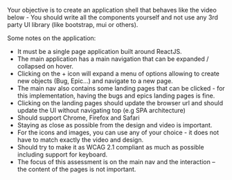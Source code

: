  Your objective is to create an application shell that behaves like the video below - You should write all the components yourself and not use any 3rd party UI library (like bootstrap, mui or others).

Some notes on the application:

- It must be a single page application built around ReactJS.
- The main application has a main navigation that can be expanded / collapsed on hover.
- Clicking on the + icon will expand a menu of options allowing to create new objects (Bug, Epic…) and navigate to a new page.
- The main nav also contains some landing pages that can be clicked - for this implementation, having the bugs and epics landing pages is fine.
- Clicking on the landing pages should update the browser url and should update the UI without navigating top (e.g SPA architecture)
- Should support Chrome, Firefox and Safari
- Staying as close as possible from the design and video is important.
- For the icons and images, you can use any of your choice - it does not have to match exactly the video and design.
- Should try to make it as WCAG 2.1 compliant as much as possible including support for keyboard.
- The focus of this assessment is on the main nav and the interaction – the content of the pages is not important.


